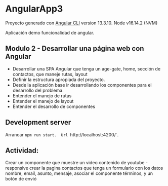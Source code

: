 # AngularApp3

Proyecto generado con [Angular CLI](https://github.com/angular/angular-cli) version 13.3.10.
Node v16.14.2 (NVM)

Aplicación demo funcionalidad de angular.

## Modulo 2 - Desarrollar una página web con Angular
- Desarrollar una SPA Angular que tenga un age-gate, home, sección de contactos, que maneje rutas, layout
- Definir la estructura apropiada del proyecto.
- Desde la aplicación base ir desarrollando los componentes para el desarrollo del problema.
- Entender el manejo de rutas
- Entender el manejo de layout
- Entender el desarrollo de componentes

## Development server

Arrancar `npm run start.  Url `http://localhost:4200/`.

## Actividad:
Crear un componente que muestre un video contenido de youtube - responsive
crear la pagina contactos que tenga un formulario con los datos nombre,  email, asunto, mensaje, asociar el componente términos, y un botón de envió
